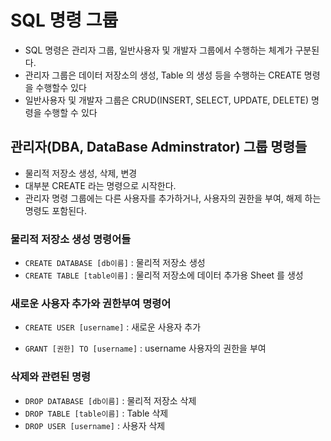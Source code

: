 # SQL 명령 그룹

- SQL 명령은 관리자 그룹, 일반사용자 및 개발자 그룹에서 수행하는 체계가 구분된다.
- 관리자 그룹은 데이터 저장소의 생성, Table 의 생성 등을 수행하는 CREATE 명령을 수행할수 있다
- 일반사용자 및 개발자 그룹은 CRUD(INSERT, SELECT, UPDATE, DELETE) 명령을 수행할 수 있다

## 관리자(DBA, DataBase Adminstrator) 그룹 명령들

- 물리적 저장소 생성, 삭제, 변경
- 대부분 CREATE 라는 명령으로 시작한다.
- 관리자 명령 그룹에는 다른 사용자를 추가하거나, 사용자의 권한을 부여, 해제 하는 명령도 포함된다.

### 물리적 저장소 생성 명령어들

- `CREATE DATABASE [db이름]` : 물리적 저장소 생성
- `CREATE TABLE [table이름]` : 물리적 저장소에 데이터 추가용 Sheet 를 생성

### 새로운 사용자 추가와 권한부여 명령어

- `CREATE USER [username]` : 새로운 사용자 추가

- `GRANT [권한] TO [username]` : username 사용자의 권한을 부여

### 삭제와 관련된 명령

- `DROP DATABASE [db이름]` : 물리적 저장소 삭제
- `DROP TABLE [table이름]` : Table 삭제
- `DROP USER [username]` : 사용자 삭제

